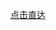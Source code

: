 <a href="https://soclear.github.io" target="_blank">点击直达</a>
<a id="tribute-link"
                                                                                               href="https://en.wikipedia.org/wiki/Norman_Borlaug"
                                                                                               target="_blank">
